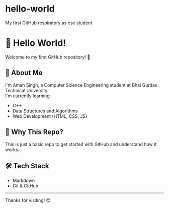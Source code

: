 # hello-world
My first GitHub respiratory as cse student 
# 👋 Hello World!

Welcome to my first GitHub repository! 🎉

## 📌 About Me
I'm Aman Singh, a Computer Science Engineering student at Bhai Gurdas Technical University.  
I'm currently learning:
- C++
- Data Structures and Algorithms
- Web Development (HTML, CSS, JS)

## 🚀 Why This Repo?
This is just a basic repo to get started with GitHub and understand how it works.

## 🛠️ Tech Stack
- Markdown
- Git & GitHub

---

Thanks for visiting! 😊
